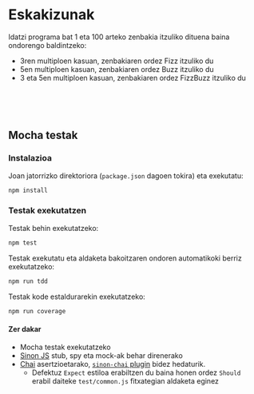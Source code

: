 # Eskakizunak

Idatzi programa bat 1 eta 100 arteko zenbakia itzuliko dituena baina ondorengo baldintzeko:
- 3ren multiploen kasuan, zenbakiaren ordez Fizz itzuliko du
- 5en multiploen kasuan, zenbakiaren ordez Buzz itzuliko du
- 3 eta 5en multiploen kasuan, zenbakiaren ordez FizzBuzz itzuliko du

<br>
<br>
<br>

## Mocha testak

### Instalazioa

Joan jatorrizko direktoriora (`package.json` dagoen tokira) eta exekutatu:

```bash
npm install
```

### Testak exekutatzen

Testak behin exekutatzeko:

```bash
npm test
```

Testak exekutatu eta aldaketa bakoitzaren ondoren automatikoki berriz exekutatzeko:

```bash
npm run tdd
```

Testak kode estaldurarekin exekutatzeko:

```bash
npm run coverage
```

#### Zer dakar

* Mocha testak exekutatzeko
* [Sinon JS](http://sinonjs.org/)  stub, spy eta mock-ak behar direnerako
* [Chai](http://chaijs.com/api/bdd) asertzioetarako,
  [`sinon-chai` plugin](https://github.com/domenic/sinon-chai) bidez hedaturik.
  * Defektuz `Expect` estiloa erabiltzen du baina honen ordez `Should` erabil daiteke `test/common.js` fitxategian aldaketa eginez